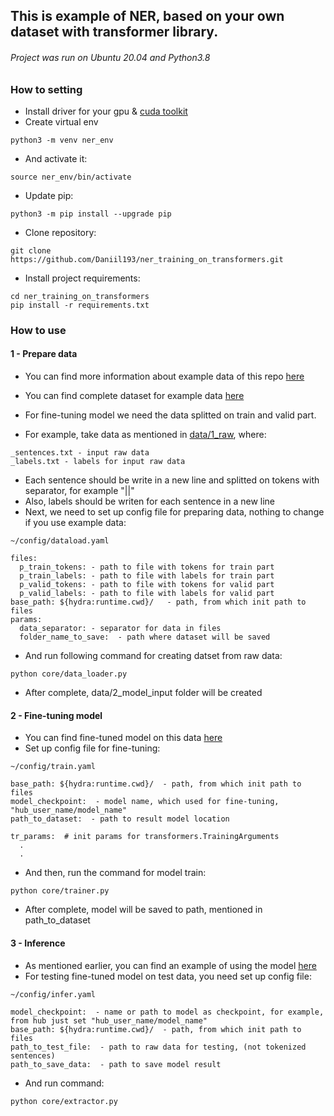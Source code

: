 ## This is example of NER, based on your own dataset with transformer library.

###### Project was run on Ubuntu 20.04 and Python3.8

### How to setting

 - Install driver for your gpu & [cuda toolkit](https://developer.nvidia.com/cuda-downloads?target_os=Linux&target_arch=x86_64&Distribution=Ubuntu&target_version=20.04&target_type=deb_network)
 - Create virtual env
 ```
 python3 -m venv ner_env
 ```
 - And activate it:
 ```
 source ner_env/bin/activate
 ```
 - Update pip:
 ```
 python3 -m pip install --upgrade pip
 ```
 - Clone repository:
```
git clone https://github.com/Daniil193/ner_training_on_transformers.git
```
- Install project requirements:
```
cd ner_training_on_transformers
pip install -r requirements.txt
```

### How to use

#### 1 - Prepare data
- You can find more information about example data of this repo [here](https://github.com/dialogue-evaluation/RuNNE)
- You can find complete dataset for example data [here](https://huggingface.co/datasets/surdan/nerel_short)

- For fine-tuning model we need the data splitted on train and valid part. 
- For example, take data as mentioned in [data/1_raw](https://github.com/Daniil193/ner_training_on_transformers/tree/main/data/1_raw), where:
```
_sentences.txt - input raw data
_labels.txt - labels for input raw data
```
- Each sentence should be write in a new line and splitted on tokens with separator, for example "||"
- Also, labels should be writen for each sentence in a new line
- Next, we need to set up config file for preparing data, nothing to change if you use example data:
```
~/config/dataload.yaml

files:
  p_train_tokens: - path to file with tokens for train part
  p_train_labels: - path to file with labels for train part
  p_valid_tokens: - path to file with tokens for valid part
  p_valid_labels: - path to file with labels for valid part
base_path: ${hydra:runtime.cwd}/   - path, from which init path to files
params:
  data_separator: - separator for data in files
  folder_name_to_save:  - path where dataset will be saved
```
- And run following command for creating datset from raw data:
```
python core/data_loader.py
```
- After complete, data/2_model_input folder will be created

#### 2 - Fine-tuning model
 - You can find fine-tuned model on this data [here](https://huggingface.co/surdan/LaBSE_ner_nerel)
 - Set up config file for fine-tuning:
```
~/config/train.yaml

base_path: ${hydra:runtime.cwd}/  - path, from which init path to files
model_checkpoint:  - model name, which used for fine-tuning, "hub_user_name/model_name"
path_to_dataset:  - path to result model location

tr_params:  # init params for transformers.TrainingArguments
  .
  .
```
- And then, run the command for model train:
```
python core/trainer.py
```
- After complete, model will be saved to path, mentioned in path_to_dataset
#### 3 - Inference
- As mentioned earlier, you can find an example of using the model [here](https://huggingface.co/surdan/LaBSE_ner_nerel)
- For testing fine-tuned model on test data, you need set up config file:
```
~/config/infer.yaml

model_checkpoint:  - name or path to model as checkpoint, for example, from hub just set "hub_user_name/model_name"
base_path: ${hydra:runtime.cwd}/  - path, from which init path to files
path_to_test_file:  - path to raw data for testing, (not tokenized sentences)
path_to_save_data:  - path to save model result
```
- And run command:
```
python core/extractor.py
```

